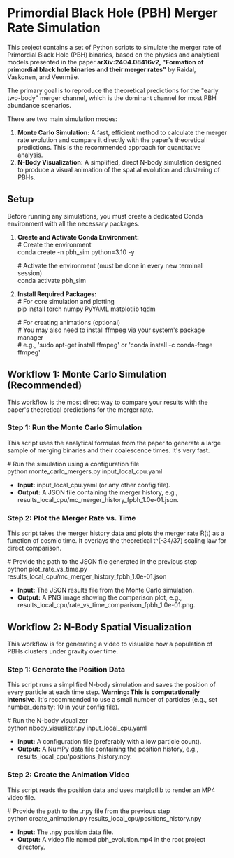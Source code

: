 # **Primordial Black Hole (PBH) Merger Rate Simulation**

This project contains a set of Python scripts to simulate the merger rate of Primordial Black Hole (PBH) binaries, based on the physics and analytical models presented in the paper **arXiv:2404.08416v2, "Formation of primordial black hole binaries and their merger rates"** by Raidal, Vaskonen, and Veermäe.

The primary goal is to reproduce the theoretical predictions for the "early two-body" merger channel, which is the dominant channel for most PBH abundance scenarios.

There are two main simulation modes:

1. **Monte Carlo Simulation:** A fast, efficient method to calculate the merger rate evolution and compare it directly with the paper's theoretical predictions. This is the recommended approach for quantitative analysis.  
2. **N-Body Visualization:** A simplified, direct N-body simulation designed to produce a visual animation of the spatial evolution and clustering of PBHs.

## **Setup**

Before running any simulations, you must create a dedicated Conda environment with all the necessary packages.

1. **Create and Activate Conda Environment:**  
   \# Create the environment  
   conda create \-n pbh\_sim python=3.10 \-y

   \# Activate the environment (must be done in every new terminal session)  
   conda activate pbh\_sim

2. **Install Required Packages:**  
   \# For core simulation and plotting  
   pip install torch numpy PyYAML matplotlib tqdm

   \# For creating animations (optional)  
   \# You may also need to install ffmpeg via your system's package manager  
   \# e.g., 'sudo apt-get install ffmpeg' or 'conda install \-c conda-forge ffmpeg'

## **Workflow 1: Monte Carlo Simulation (Recommended)**

This workflow is the most direct way to compare your results with the paper's theoretical predictions for the merger rate.

### **Step 1: Run the Monte Carlo Simulation**

This script uses the analytical formulas from the paper to generate a large sample of merging binaries and their coalescence times. It's very fast.

\# Run the simulation using a configuration file  
python monte\_carlo\_mergers.py input\_local\_cpu.yaml

* **Input:** input\_local\_cpu.yaml (or any other config file).  
* **Output:** A JSON file containing the merger history, e.g., results\_local\_cpu/mc\_merger\_history\_fpbh\_1.0e-01.json.

### **Step 2: Plot the Merger Rate vs. Time**

This script takes the merger history data and plots the merger rate R(t) as a function of cosmic time. It overlays the theoretical t^(-34/37) scaling law for direct comparison.

\# Provide the path to the JSON file generated in the previous step  
python plot\_rate\_vs\_time.py results\_local\_cpu/mc\_merger\_history\_fpbh\_1.0e-01.json

* **Input:** The JSON results file from the Monte Carlo simulation.  
* **Output:** A PNG image showing the comparison plot, e.g., results\_local\_cpu/rate\_vs\_time\_comparison\_fpbh\_1.0e-01.png.

## **Workflow 2: N-Body Spatial Visualization**

This workflow is for generating a video to visualize how a population of PBHs clusters under gravity over time.

### **Step 1: Generate the Position Data**

This script runs a simplified N-body simulation and saves the position of every particle at each time step. **Warning: This is computationally intensive.** It's recommended to use a small number of particles (e.g., set number\_density: 10 in your config file).

\# Run the N-body visualizer  
python nbody\_visualizer.py input\_local\_cpu.yaml

* **Input:** A configuration file (preferably with a low particle count).  
* **Output:** A NumPy data file containing the position history, e.g., results\_local\_cpu/positions\_history.npy.

### **Step 2: Create the Animation Video**

This script reads the position data and uses matplotlib to render an MP4 video file.

\# Provide the path to the .npy file from the previous step  
python create\_animation.py results\_local\_cpu/positions\_history.npy

* **Input:** The .npy position data file.  
* **Output:** A video file named pbh\_evolution.mp4 in the root project directory.